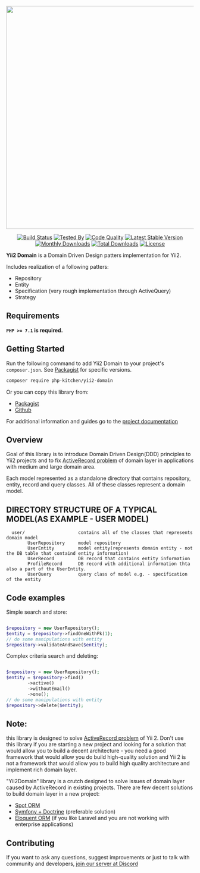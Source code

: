 <p align="center">
    <img src="https://github.com/php-kitchen/yii2-domain/blob/master/docs/logo.png" width="600px">
</p>

<p align="center">
    <a href="https://travis-ci.org/php-kitchen/yii2-domain"><img src="https://travis-ci.org/php-kitchen/yii2-domain.svg?branch=master" alt="Build Status"></a>
    <a href="https://github.com/php-kitchen/code-specs"><img src="https://img.shields.io/badge/Tested_By-CodeSpecs-brightgreen.svg" alt="Tested By"></a>
    <a href="https://scrutinizer-ci.com/g/php-kitchen/yii2-domain/?branch=master"><img src="https://scrutinizer-ci.com/g/php-kitchen/yii2-domain/badges/quality-score.png?b=master" alt="Code Quality"></a>
    <a href="https://packagist.org/packages/php-kitchen/yii2-domain"><img src="https://poser.pugx.org/php-kitchen/yii2-domain/v/stable.svg" alt="Latest Stable Version"></a>
    <a href="https://packagist.org/packages/php-kitchen/yii2-domain"><img src="https://poser.pugx.org/php-kitchen/yii2-domain/d/monthly" alt="Monthly Downloads"></a>
    <a href="https://packagist.org/packages/php-kitchen/yii2-domain"><img src="https://poser.pugx.org/php-kitchen/yii2-domain/d/total.svg" alt="Total Downloads"></a>
    <a href="https://packagist.org/packages/php-kitchen/yii2-domain"><img src="https://poser.pugx.org/php-kitchen/yii2-domain/license.svg" alt="License"></a>
</p>



**Yii2 Domain** is a Domain Driven Design patters implementation for Yii2.

Includes realization of a following patters:
- Repository
- Entity
- Specification (very rough implementation through ActiveQuery)
- Strategy

## Requirements

**`PHP >= 7.1` is required.**

## Getting Started

Run the following command to add Yii2 Domain to your project's `composer.json`. See [Packagist](https://packagist.org/packages/php-kitchen/yii2-domain) for specific versions.

```bash
composer require php-kitchen/yii2-domain
```

Or you can copy this library from:
- [Packagist](https://packagist.org/packages/php-kitchen/yii2-domain)
- [Github](https://github.com/php-kitchen/yii2-domain)

For additional information and guides go to the [project documentation](docs/README.md)

## Overview

Goal of this library is to introduce Domain Driven Design(DDD) principles to Yii2 projects and to fix [ActiveRecord problem](http://www.mehdi-khalili.com/orm-anti-patterns-part-1-active-record) 
 of domain layer in applications with medium and large domain area.

Each model represented as a standalone directory that contains repository, entity, record and query classes. All of these 
classes represent a domain model.

DIRECTORY STRUCTURE OF A TYPICAL MODEL(AS EXAMPLE - USER MODEL)
-------------------
      user/                    contains all of the classes that represents domain model
            UserRepository     model repository
            UserEntity         model entity(represents domain entity - not the DB table that containd entity information) 
            UserRecord         DB record that contains entity information
            ProfileRecord      DB record with additional information thta also a part of the UserEntity.
            UserQuery          query class of model e.g. - specification of the entity
 

## Code examples

Simple search and store:
```php

$repository = new UserRepository();
$entity = $repository->findOneWithPk(1);
// do some manipulations with entity
$repository->validateAndSave($entity);
```

Complex criteria search and deleting:
```php

$repository = new UserRepository();
$entity = $repository->find()
		->active()
		->withoutEmail()
		->one();
// do some manipulations with entity
$repository->delete($entity);
```

## Note:
this library is designed to solve [ActiveRecord problem](http://www.mehdi-khalili.com/orm-anti-patterns-part-1-active-record) of Yii 2. Don't use this library if you are starting a new project and looking for 
a solution that would allow you to build a decent architecture - you need a good framework that would allow you do build high-quality solution and Yii 2 is not
a framework that would allow you to build high quality architecture and implement rich domain layer. 

"Yii2Domain" library is a crutch designed to solve issues of domain layer caused by ActiveRecord in existing projects.
There are few decent solutions to build domain layer in a new project:
- [Spot ORM](http://phpdatamapper.com/)
- [Symfony + Doctrine](http://symfony.com/doc/current/doctrine.html) (preferable solution)
- [Eloquent ORM](http://laravel.su/docs/5.4/eloquent) (if you like Laravel and you are not working with enterprise applications)

## Contributing

If you want to ask any questions, suggest improvements or just to talk with community and developers, [join our server at Discord](https://discord.gg/Ez5VZhC) 


